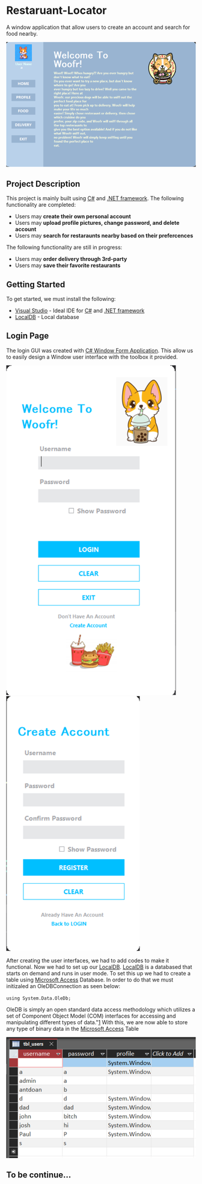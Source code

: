 # Restaruant-Locator
A window application that allow users to create an account and search for food nearby.

![Woofr Snippet](https://github.com/antdoan123/Restaruant-Locator/blob/main/WoofrSnippet.png)

## Project Description

This project is mainly built using [C#](https://www.w3schools.com/cs/cs_intro.php) and [.NET framework](https://dotnet.microsoft.com/en-us/learn/dotnet/what-is-dotnet-framework). The following functionality are completed:

- Users may **create their own personal account**
- Users may **upload profile pictures, change password, and delete account**
- Users may **search for restaraunts nearby based on their prefercences**

The following functionality are still in progress:

- Users may **order delivery through 3rd-party**
- Users may **save their favorite restaurants** 

## Getting Started

To get started, we must install the following:

- [Visual Studio](https://visualstudio.microsoft.com/downloads/)  - Ideal IDE for [C#](https://www.w3schools.com/cs/cs_intro.php) and [.NET framework](https://dotnet.microsoft.com/en-us/learn/dotnet/what-is-dotnet-framework)
- [LocalDB](https://www.sqlshack.com/install-microsoft-sql-server-express-localdb/) - Local database 

## Login Page

The login GUI was created with [C# Window Form Application](https://www.bing.com/search?q=c%23+window+form&qs=n&form=QBRE&sp=-1&pq=c%23+window+form&sc=5-14&sk=&cvid=AE1852B373264B22A778FF88CE3968A1). This allow us to easily design a Window user interface with the toolbox it provided. 

![login page](https://github.com/antdoan123/Restaruant-Locator/blob/main/WoofrLogin.png) 
![registratio page](https://github.com/antdoan123/Restaruant-Locator/blob/main/WoofrRegistration.png)

After creating the user interfaces, we had to add codes to make it functional. Now we had to set up our [LocalDB](https://www.sqlshack.com/install-microsoft-sql-server-express-localdb/). [LocalDB](https://www.sqlshack.com/install-microsoft-sql-server-express-localdb/) is a databased that starts on demand and runs in user mode. To set this up we had to create a table using [Microsoft Access](https://www.microsoft.com/en-us/microsoft-365/access
) Database. In order to do that we must initizaled an OleDBConnection as seen below:

`using System.Data.OleDb;`

OleDB is simply an open standard data access methodology which utilizes a set of Component Object Model (COM) interfaces for accessing and manipulating different types of data."[1](https://docs.oracle.com/en/database/oracle/oracle-data-access-components/19.3/oledb/introduction-to-oracle-provider-for-oledb.html#:~:text=Table%20of%20Contents%201%201.1%20Overview%20of%20OLE,OraOLEDB%20Installation.%20...%205%201.5%20Component%20Certifications.%20) With this, we are now able to store any type of binary data in the [Microsoft Access](https://www.microsoft.com/en-us/microsoft-365/access
) Table

![databased](https://github.com/antdoan123/Restaruant-Locator/blob/main/WoofrDB.png)

## To be continue...
